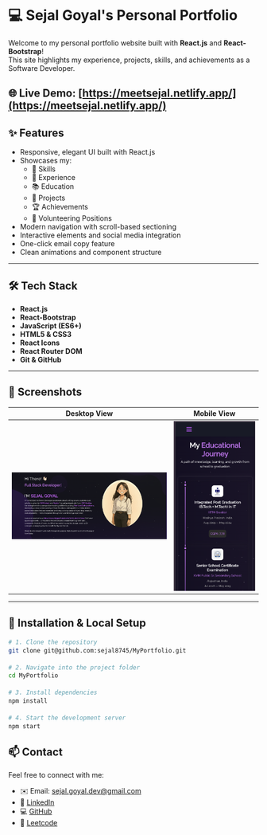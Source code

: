 # 💻 Sejal Goyal's Personal Portfolio

Welcome to my personal portfolio website built with **React.js** and **React-Bootstrap**!  
This site highlights my experience, projects, skills, and achievements as a Software Developer.

 🌐 Live Demo: [https://meetsejal.netlify.app/](https://meetsejal.netlify.app/)
---

## ✨ Features

- Responsive, elegant UI built with React.js
- Showcases my:
  - 🧠 Skills
  - 💼 Experience
  - 📚 Education
  - 🚀 Projects
  - 🏆 Achievements
  - 👥 Volunteering Positions
- Modern navigation with scroll-based sectioning
- Interactive elements and social media integration
- One-click email copy feature
- Clean animations and component structure

---

## 🛠️ Tech Stack

- **React.js**
- **React-Bootstrap**
- **JavaScript (ES6+)**
- **HTML5 & CSS3**
- **React Icons**
- **React Router DOM**
- **Git & GitHub**

---

## 📸 Screenshots

| Desktop View                           | Mobile View                          |
| -------------------------------------- | ------------------------------------ |
| ![desktop](./readmeImages/desktop.png) | ![mobile](./readmeImages/mobile.png) |

---

## 🧩 Installation & Local Setup

```bash
# 1. Clone the repository
git clone git@github.com:sejal8745/MyPortfolio.git

# 2. Navigate into the project folder
cd MyPortfolio

# 3. Install dependencies
npm install

# 4. Start the development server
npm start
```

## 📫 Contact

Feel free to connect with me:

- ✉️ Email: [sejal.goyal.dev@gmail.com](mailto:sejal.goyal.dev@gmail.com)
- 💼 [LinkedIn](https://www.linkedin.com/in/sejal-goyal-437015194/)
- 💻 [GitHub](https://github.com/sejal8745)
- 🧠 [Leetcode](https://leetcode.com/u/sejal8745/)

